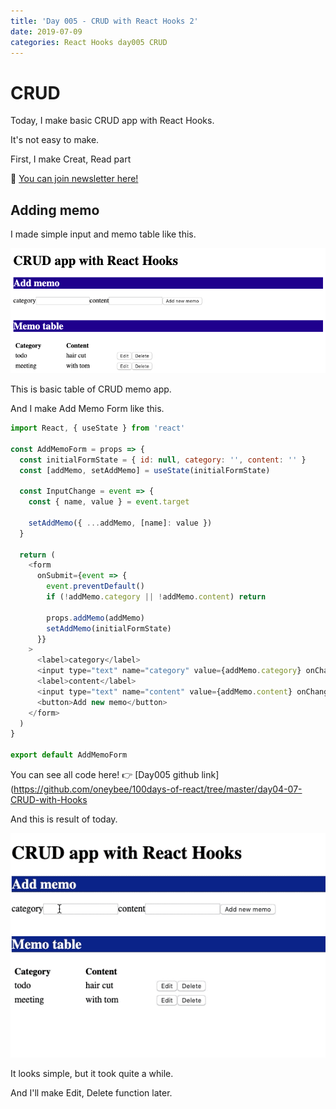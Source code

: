 ```yaml
---
title: 'Day 005 - CRUD with React Hooks 2'
date: 2019-07-09
categories: React Hooks day005 CRUD
---
```


# CRUD

Today, I make basic CRUD app with React Hooks.

It's not easy to make.

First, I make Creat, Read part

📮 [You can join newsletter here!](http://eepurl.com/gwNffb)

## Adding memo

I made simple input and memo table like this.

![](/assets/day004/day004.png)

This is basic table of CRUD memo app.

And I make Add Memo Form like this.

```javascript
import React, { useState } from 'react'

const AddMemoForm = props => {
  const initialFormState = { id: null, category: '', content: '' }
  const [addMemo, setAddMemo] = useState(initialFormState)

  const InputChange = event => {
    const { name, value } = event.target

    setAddMemo({ ...addMemo, [name]: value })
  }

  return (
    <form
      onSubmit={event => {
        event.preventDefault()
        if (!addMemo.category || !addMemo.content) return

        props.addMemo(addMemo)
        setAddMemo(initialFormState)
      }}
    >
      <label>category</label>
      <input type="text" name="category" value={addMemo.category} onChange={InputChange} />
      <label>content</label>
      <input type="text" name="content" value={addMemo.content} onChange={InputChange} />
      <button>Add new memo</button>
    </form>
  )
}

export default AddMemoForm
```

You can see all code here!
👉 [Day005 github link](https://github.com/oneybee/100days-of-react/tree/master/day04-07-CRUD-with-Hooks

And this is result of today.

![](/assets/day05.gif)

It looks simple, but it took quite a while.

And I'll make Edit, Delete function later.

